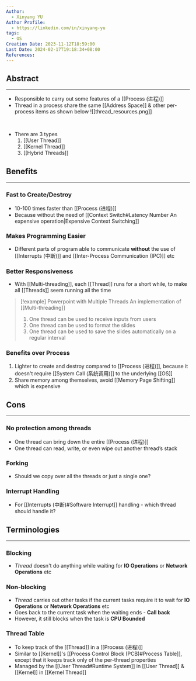 ```yaml
---
Author:
  - Xinyang YU
Author Profile:
  - https://linkedin.com/in/xinyang-yu
tags:
  - OS
Creation Date: 2023-11-12T18:59:00
Last Date: 2024-02-17T19:18:34+08:00
References: 
---
```


## Abstract
---
- Responsible to carry out some features of a [[Process (进程)]]
- Thread in a process share the same [[Address Space]] & other per-process items as shown below
![[thread_resources.png]]
</br>

- There are 3 types 
	1. [[User Thread]]
	2. [[Kernel Thread]]
	3. [[Hybrid Threads]]


## Benefits
---
### Fast to Create/Destroy
- 10-100 times faster than [[Process (进程)]]
- Because without the need of [[Context Switch#Latency Number An expensive operation|Expensive Context Switching]]

### Makes Programming Easier
- Different parts of program able to communicate **without** the use of [[Interrupts (中断)]] and [[Inter-Process Communication (IPC)]] etc

### Better Responsiveness
- With [[Multi-threading]], each [[Thread]] runs for a short while, to make all [[Threads]] seem running all the time

>[!example] Powerpoint with Multiple Threads
>An implementation of [[Multi-threading]]
>1. One thread can be used to receive inputs from users
>2. One thread can be used to format the slides
>3. One thread can be used to save the slides automatically on a regular interval




### Benefits over Process
1. Lighter to create and destroy compared to [[Process (进程)]], because it doesn't require [[System Call (系统调用)]] to the underlying [[OS]]
2. Share memory among themselves, avoid [[Memory Page Shifting]] which is expensive 


## Cons
---
### No protection among threads
- One thread can bring down the entire [[Process (进程)]]
- One thread can read, write, or even wipe out another thread’s stack

### Forking
- Should we copy over all the threads or just a single one?

### Interrupt Handling
- For [[Interrupts (中断)#Software Interrupt]] handling - which thread should handle it?



## Terminologies 
---
### Blocking
- *Thread* doesn't do anything while waiting for **IO Operations** or **Network Operations** etc
### Non-blocking
- *Thread* carries out other tasks if the current tasks require it to wait for **IO Operations** or **Network Operations** etc
- Goes back to the current task when the waiting ends - **Call back**
- However, it still blocks when the task is **CPU Bounded**
### Thread Table
- To keep track of the [[Thread]] in a [[Process (进程)]]
- Similar to [[Kernel]]'s [[Process Control Block (PCB)#Process Table]], except that it keeps track only of the per-thread properties
- Managed by the [[User Thread#Runtime System]] in [[User Thread]] & [[Kernel]] in [[Kernel Thread]]